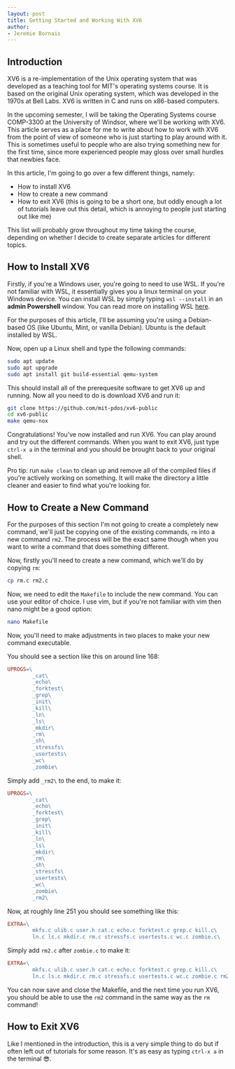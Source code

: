 ```yaml
---
layout: post
title: Getting Started and Working With XV6
author:
- Jeremie Bornais
---
```


## Introduction

XV6 is a re-implementation of the Unix operating system that was developed as a teaching tool for MIT's operating systems course. It is based on the original Unix operating system, which was developed in the 1970s at Bell Labs. XV6 is written in C and runs on x86-based computers.

In the upcoming semester, I will be taking the Operating Systems course COMP-3300 at the University of Windsor, where we'll be working with XV6. This article serves as a place for me to write about how to work with XV6 from the point of view of someone who is just starting to play around with it. This is sometimes useful to people who are also trying something new for the first time, since more experienced people may gloss over small hurdles that newbies face.

In this article, I'm going to go over a few different things, namely:

- How to install XV6
- How to create a new command
- How to exit XV6 (this is going to be a short one, but oddly enough a lot of tutorials leave out this detail, which is annoying to people just starting out like me)

This list will probably grow throughout my time taking the course, depending on whether I decide to create separate articles for different topics.

## How to Install XV6

Firstly, if you're a Windows user, you're going to need to use WSL. If you're not familiar with WSL, it essentially gives you a linux terminal on your Windows device. You can install WSL by simply typing `wsl --install` in an **admin Powershell** window. You can read more on installing WSL [here](https://learn.microsoft.com/en-us/windows/wsl/install).

For the purposes of this article, I'll be assuming you're using a Debian-based OS (like Ubuntu, Mint, or vanilla Debian). Ubuntu is the default installed by WSL.

Now, open up a Linux shell and type the following commands:

```sh
sudo apt update
sudo apt upgrade
sudo apt install git build-essential qemu-system
```

This should install all of the prerequesite software to get XV6 up and running. Now all you need to do is download XV6 and run it:

```sh
git clone https://github.com/mit-pdos/xv6-public
cd xv6-public
make qemu-nox
```

Congratulations! You've now installed and run XV6. You can play around and try out the different commands. When you want to exit XV6, just type `ctrl-x a` in the terminal and you should be brought back to your original shell.

Pro tip: run `make clean` to clean up and remove all of the compiled files if you're actively working on something. It will make the directory a little cleaner and easier to find what you're looking for.

## How to Create a New Command

For the purposes of this section I'm not going to create a completely new command, we'll just be copying one of the existing commands, `rm` into a new command `rm2`. The process will be the exact same though when you want to write a command that does something different.

Now, firstly you'll need to create a new command, which we'll do by copying `rm`:

```sh
cp rm.c rm2.c
```

Now, we need to edit the `Makefile` to include the new command. You can use your editor of choice. I use vim, but if you're not familiar with vim then nano might be a good option:

```sh
nano Makefile
```

Now, you'll need to make adjustments in two places to make your new command executable.

You should see a section like this on around line 168:

```makefile
UPROGS=\
        _cat\
        _echo\
        _forktest\
        _grep\
        _init\
        _kill\
        _ln\
        _ls\
        _mkdir\
        _rm\
        _sh\
        _stressfs\
        _usertests\
        _wc\
        _zombie\
```

Simply add `_rm2\` to the end, to make it:

```makefile
UPROGS=\
        _cat\
        _echo\
        _forktest\
        _grep\
        _init\
        _kill\
        _ln\
        _ls\
        _mkdir\
        _rm\
        _sh\
        _stressfs\
        _usertests\
        _wc\
        _zombie\
        _rm2\
```

Now, at roughly line 251 you should see something like this:

```makefile
EXTRA=\
        mkfs.c ulib.c user.h cat.c echo.c forktest.c grep.c kill.c\
        ln.c ls.c mkdir.c rm.c stressfs.c usertests.c wc.c zombie.c\
```

Simply add `rm2.c` after `zombie.c` to make it:

```makefile
EXTRA=\
        mkfs.c ulib.c user.h cat.c echo.c forktest.c grep.c kill.c\
        ln.c ls.c mkdir.c rm.c stressfs.c usertests.c wc.c zombie.c rm2.c\
```

You can now save and close the Makefile, and the next time you run XV6, you should be able to use the `rm2` command in the same way as the `rm` command!

## How to Exit XV6

Like I mentioned in the introduction, this is a very simple thing to do but if often left out of tutorials for some reason. It's as easy as typing `ctrl-x a` in the terminal 😎.
